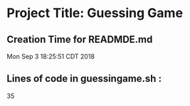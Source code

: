 # Project Title: Guessing Game
## Creation Time for READMDE.md
Mon Sep  3 18:25:51 CDT 2018
## Lines of code in guessingame.sh :
35
